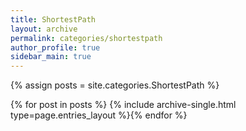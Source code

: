 ```yaml
---
title: ShortestPath
layout: archive
permalink: categories/shortestpath
author_profile: true
sidebar_main: true
---
```




{% assign posts = site.categories.ShortestPath %}

{% for post in posts %} {% include archive-single.html type=page.entries_layout %}{% endfor %}

